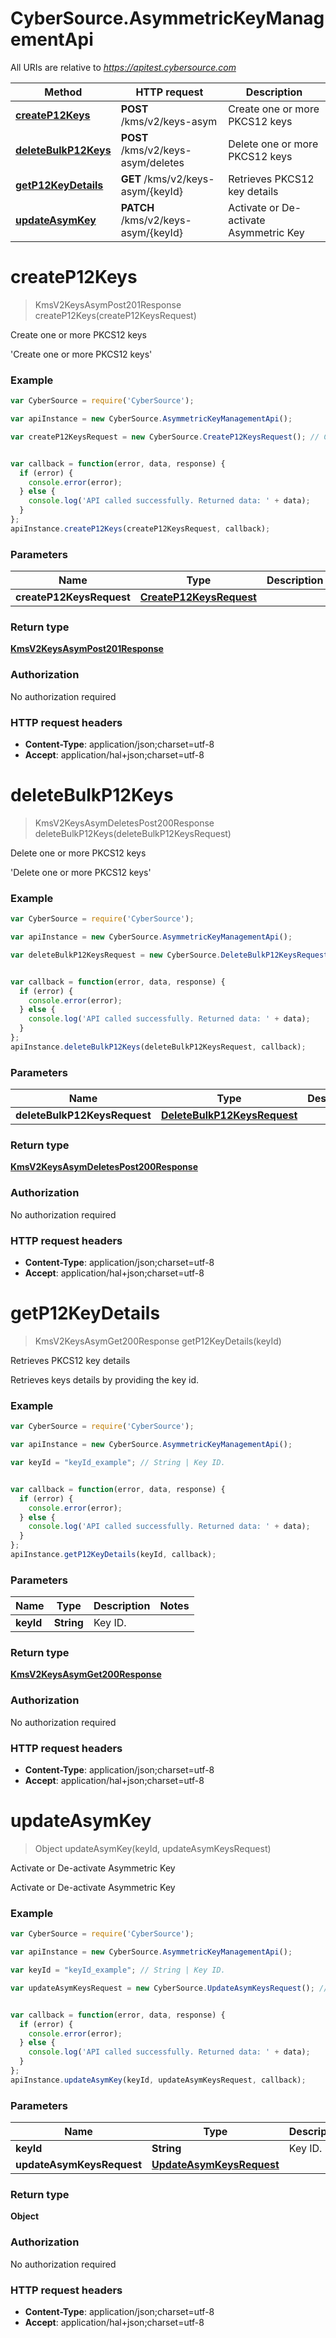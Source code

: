 # CyberSource.AsymmetricKeyManagementApi

All URIs are relative to *https://apitest.cybersource.com*

Method | HTTP request | Description
------------- | ------------- | -------------
[**createP12Keys**](AsymmetricKeyManagementApi.md#createP12Keys) | **POST** /kms/v2/keys-asym | Create one or more PKCS12 keys
[**deleteBulkP12Keys**](AsymmetricKeyManagementApi.md#deleteBulkP12Keys) | **POST** /kms/v2/keys-asym/deletes | Delete one or more PKCS12 keys
[**getP12KeyDetails**](AsymmetricKeyManagementApi.md#getP12KeyDetails) | **GET** /kms/v2/keys-asym/{keyId} | Retrieves PKCS12 key details
[**updateAsymKey**](AsymmetricKeyManagementApi.md#updateAsymKey) | **PATCH** /kms/v2/keys-asym/{keyId} | Activate or De-activate Asymmetric Key


<a name="createP12Keys"></a>
# **createP12Keys**
> KmsV2KeysAsymPost201Response createP12Keys(createP12KeysRequest)

Create one or more PKCS12 keys

&#39;Create one or more PKCS12 keys&#39; 

### Example
```javascript
var CyberSource = require('CyberSource');

var apiInstance = new CyberSource.AsymmetricKeyManagementApi();

var createP12KeysRequest = new CyberSource.CreateP12KeysRequest(); // CreateP12KeysRequest | 


var callback = function(error, data, response) {
  if (error) {
    console.error(error);
  } else {
    console.log('API called successfully. Returned data: ' + data);
  }
};
apiInstance.createP12Keys(createP12KeysRequest, callback);
```

### Parameters

Name | Type | Description  | Notes
------------- | ------------- | ------------- | -------------
 **createP12KeysRequest** | [**CreateP12KeysRequest**](CreateP12KeysRequest.md)|  | 

### Return type

[**KmsV2KeysAsymPost201Response**](KmsV2KeysAsymPost201Response.md)

### Authorization

No authorization required

### HTTP request headers

 - **Content-Type**: application/json;charset=utf-8
 - **Accept**: application/hal+json;charset=utf-8

<a name="deleteBulkP12Keys"></a>
# **deleteBulkP12Keys**
> KmsV2KeysAsymDeletesPost200Response deleteBulkP12Keys(deleteBulkP12KeysRequest)

Delete one or more PKCS12 keys

&#39;Delete one or more PKCS12 keys&#39; 

### Example
```javascript
var CyberSource = require('CyberSource');

var apiInstance = new CyberSource.AsymmetricKeyManagementApi();

var deleteBulkP12KeysRequest = new CyberSource.DeleteBulkP12KeysRequest(); // DeleteBulkP12KeysRequest | 


var callback = function(error, data, response) {
  if (error) {
    console.error(error);
  } else {
    console.log('API called successfully. Returned data: ' + data);
  }
};
apiInstance.deleteBulkP12Keys(deleteBulkP12KeysRequest, callback);
```

### Parameters

Name | Type | Description  | Notes
------------- | ------------- | ------------- | -------------
 **deleteBulkP12KeysRequest** | [**DeleteBulkP12KeysRequest**](DeleteBulkP12KeysRequest.md)|  | 

### Return type

[**KmsV2KeysAsymDeletesPost200Response**](KmsV2KeysAsymDeletesPost200Response.md)

### Authorization

No authorization required

### HTTP request headers

 - **Content-Type**: application/json;charset=utf-8
 - **Accept**: application/hal+json;charset=utf-8

<a name="getP12KeyDetails"></a>
# **getP12KeyDetails**
> KmsV2KeysAsymGet200Response getP12KeyDetails(keyId)

Retrieves PKCS12 key details

Retrieves keys details by providing the key id.

### Example
```javascript
var CyberSource = require('CyberSource');

var apiInstance = new CyberSource.AsymmetricKeyManagementApi();

var keyId = "keyId_example"; // String | Key ID. 


var callback = function(error, data, response) {
  if (error) {
    console.error(error);
  } else {
    console.log('API called successfully. Returned data: ' + data);
  }
};
apiInstance.getP12KeyDetails(keyId, callback);
```

### Parameters

Name | Type | Description  | Notes
------------- | ------------- | ------------- | -------------
 **keyId** | **String**| Key ID.  | 

### Return type

[**KmsV2KeysAsymGet200Response**](KmsV2KeysAsymGet200Response.md)

### Authorization

No authorization required

### HTTP request headers

 - **Content-Type**: application/json;charset=utf-8
 - **Accept**: application/hal+json;charset=utf-8

<a name="updateAsymKey"></a>
# **updateAsymKey**
> Object updateAsymKey(keyId, updateAsymKeysRequest)

Activate or De-activate Asymmetric Key

Activate or De-activate Asymmetric Key 

### Example
```javascript
var CyberSource = require('CyberSource');

var apiInstance = new CyberSource.AsymmetricKeyManagementApi();

var keyId = "keyId_example"; // String | Key ID. 

var updateAsymKeysRequest = new CyberSource.UpdateAsymKeysRequest(); // UpdateAsymKeysRequest | 


var callback = function(error, data, response) {
  if (error) {
    console.error(error);
  } else {
    console.log('API called successfully. Returned data: ' + data);
  }
};
apiInstance.updateAsymKey(keyId, updateAsymKeysRequest, callback);
```

### Parameters

Name | Type | Description  | Notes
------------- | ------------- | ------------- | -------------
 **keyId** | **String**| Key ID.  | 
 **updateAsymKeysRequest** | [**UpdateAsymKeysRequest**](UpdateAsymKeysRequest.md)|  | 

### Return type

**Object**

### Authorization

No authorization required

### HTTP request headers

 - **Content-Type**: application/json;charset=utf-8
 - **Accept**: application/hal+json;charset=utf-8

